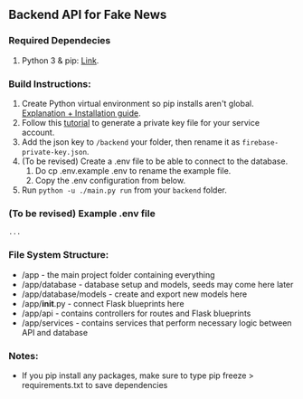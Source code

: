 
## Backend API for Fake News

### Required Dependecies
1. Python 3 & pip: [Link](https://www.python.org/downloads/).


### Build Instructions:
1. Create Python virtual environment so pip installs aren't global. [Explanation + Installation guide](https://docs.python.org/3/tutorial/venv.html).
2. Follow this [tutorial](https://firebase.google.com/docs/admin/setup?authuser=1#initialize-sdk) to generate a private key file for your service account.
3. Add the json key to `/backend` your folder, then rename it as `firebase-private-key.json`.
4. (To be revised) Create a .env file to be able to connect to the database.
   1. Do cp .env.example .env to rename the example file.
   2. Copy the .env configuration from below.
5. Run  `python -u ./main.py run` from your `backend` folder.
### (To be revised) Example .env file
```
...
```
### File System Structure:
- /app - the main project folder containing everything
- /app/database - database setup and models, seeds may come here later
- /app/database/models - create and export new models here
- /app/__init__.py - connect Flask blueprints here
- /app/api - contains controllers for routes and Flask blueprints
- /app/services - contains services that perform necessary logic between API and database


### Notes:
- If you pip install any packages, make sure to type pip freeze > requirements.txt to save dependencies
